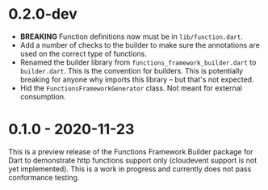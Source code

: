 # 0.2.0-dev

* **BREAKING** Function definitions now must be in `lib/function.dart`.
* Add a number of checks to the builder to make sure the annotations are used
  on the correct type of functions.
* Renamed the builder library from `functions_framework_builder.dart` to
  `builder.dart`. This is the convention for builders. This is potentially
  breaking for anyone why imports this library – but that's not expected.
* Hid the `FunctionsFrameworkGenerator` class. Not meant for external
  consumption.

# 0.1.0 - 2020-11-23

This is a preview release of the Functions Framework Builder package for Dart to
demonstrate http functions support only (cloudevent support is not yet
implemented). This is a work in progress and currently does not pass conformance
testing.
